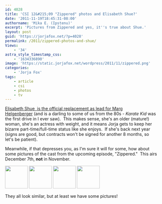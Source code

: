 ```yaml
---
id: 4028
title: 'CSI 12&#215;09 "Zippered" photos and Elisabeth Shue?'
date: '2011-11-19T18:45:31-08:00'
authorname: 'Mika E. (Ipstenu)'
excerpt: 'Pictures from Zippered and yes, it''s true about Shue.'
layout: post
guid: 'https://jorjafox.net/?p=4028'
permalink: /2011/zippered-photos-and-shue/
Views:
    - '34'
astra_style_timestamp_css:
    - '1634336890'
image: 'https://static.jorjafox.net/wordpress/2011/11/zippered.png'
categories:
    - 'Jorja Fox'
tags:
    - article
    - csi
    - photos
    - tv
---
```


<a href="http://www.deadline.com/2011/11/csis-new-leading-lady-elisabeth-shue-to-replace-marg-helgenberger-on-cbs-series/">Elisabeth Shue  is the official replacement as lead for Marg Helgenberger</a> (and is a darling to some of us from the 80s - _Karate Kid_ was the first drive in I ever saw).  This makes sense, she's an older (mature!) woman, she's an actress with weight, and it means Jorja gets to keep her bizarre part-time/full-time status like she enjoys.  If she's back next year (signs are good, but contracts won't be signed for another 8 months, so let's be patient).

Meanwhile, if that depresses you, as I'm sure it will for some, how about some pictures of the cast from the upcoming episode, "Zippered."  This airs December 7th, **not** in November.

<a href="https://jorjafox.net/gallery/tv/csi/pub/s12/stills/1209-zippered-01.jpg"><img class="alignnone" title="Zippered" src="https://jorjafox.net/gallery/cache/tv/csi/pub/s12/stills/1209-zippered-01_200_cw200_ch200_thumb.jpg" alt="" width="75" height="75" /></a> <a href="https://jorjafox.net/gallery/tv/csi/pub/s12/stills/1209-zippered-02.jpg"><img class="alignnone" title="Zippered" src="https://jorjafox.net/gallery/cache/tv/csi/pub/s12/stills/1209-zippered-02_200_cw200_ch200_thumb.jpg" alt="" width="75" height="75" /></a> <a href="https://jorjafox.net/gallery/tv/csi/pub/s12/stills/1209-zippered-03.jpg"><img class="alignnone" title="Zippered" src="https://jorjafox.net/gallery/cache/tv/csi/pub/s12/stills/1209-zippered-03_200_cw200_ch200_thumb.jpg" alt="" width="75" height="75" /></a> <a href="https://jorjafox.net/gallery/tv/csi/pub/s12/stills/1209-zippered-04.jpg"><img class="alignnone" title="Zippered" src="https://jorjafox.net/gallery/cache/tv/csi/pub/s12/stills/1209-zippered-04_200_cw200_ch200_thumb.jpg" alt="" width="75" height="75" /></a>

They all look similar, but at least we have some pictures!
